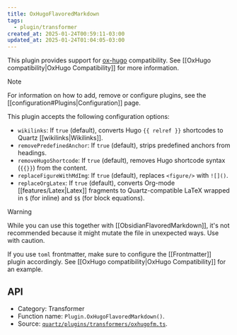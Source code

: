 ```yaml
---
title: OxHugoFlavoredMarkdown
tags:
  - plugin/transformer
created_at: 2025-01-24T00:59:11-03:00
updated_at: 2025-01-24T01:04:05-03:00
---
```


This plugin provides support for [ox-hugo](https://github.com/kaushalmodi/ox-hugo) compatibility. See [[OxHugo compatibility|OxHugo Compatibility]] for more information.

> [!note]
> For information on how to add, remove or configure plugins, see the [[configuration#Plugins|Configuration]] page.

This plugin accepts the following configuration options:

- `wikilinks`: If `true` (default), converts Hugo `{{ relref }}` shortcodes to Quartz [[wikilinks|Wikilinks]].
- `removePredefinedAnchor`: If `true` (default), strips predefined anchors from headings.
- `removeHugoShortcode`: If `true` (default), removes Hugo shortcode syntax (`{{}}`) from the content.
- `replaceFigureWithMdImg`: If `true` (default), replaces `<figure/>` with `![]()`.
- `replaceOrgLatex`: If `true` (default), converts Org-mode [[features/Latex|Latex]] fragments to Quartz-compatible LaTeX wrapped in `$` (for inline) and `$$` (for block equations).

> [!warning]
> While you can use this together with [[ObsidianFlavoredMarkdown]], it's not recommended because it might mutate the file in unexpected ways. Use with caution.
>
> If you use `toml` frontmatter, make sure to configure the [[Frontmatter]] plugin accordingly. See [[OxHugo compatibility|OxHugo Compatibility]] for an example.

## API

- Category: Transformer
- Function name: `Plugin.OxHugoFlavoredMarkdown()`.
- Source: [`quartz/plugins/transformers/oxhugofm.ts`](https://github.com/jackyzha0/quartz/blob/v4/quartz/plugins/transformers/oxhugofm.ts).
